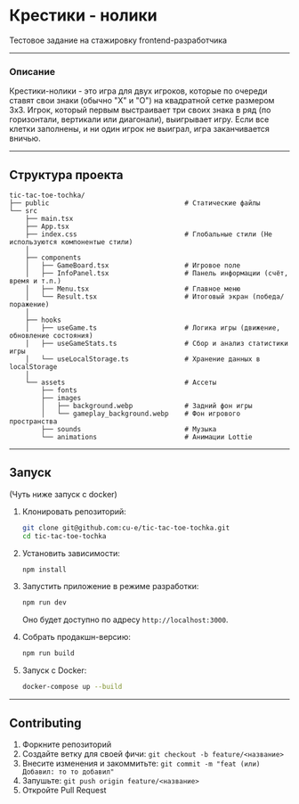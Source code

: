 # Крестики - нолики
Тестовое задание на стажировку frontend-разработчика

---

### Описание
Крестики-нолики - это игра для двух игроков, которые по очереди ставят свои знаки (обычно "X" и "O") на квадратной сетке размером 3x3. Игрок, который первым выстраивает три своих знака в ряд (по горизонтали, вертикали или диагонали), выигрывает игру. Если все клетки заполнены, и ни один игрок не выиграл, игра заканчивается вничью.

---

 ## Структура проекта
```
tic-tac-toe-tochka/
├── public                                  # Статические файлы
└── src                     
    ├── main.tsx            
    ├── App.tsx             
    ├── index.css                           # Глобальные стили (Не используются компонентые стили)
    │
    ├── components          
    │   ├── GameBoard.tsx                   # Игровое поле
    │   ├── InfoPanel.tsx                   # Панель информации (счёт, время и т.п.)
    │   ├── Menu.tsx                        # Главное меню
    │   └── Result.tsx                      # Итоговый экран (победа/поражение)
    │
    ├── hooks                       
    │   ├── useGame.ts                      # Логика игры (движение, обновление состояния)
    │   ├── useGameStats.ts                 # Сбор и анализ статистики игры
    │   └── useLocalStorage.ts              # Хранение данных в localStorage
    │
    └── assets                              # Ассеты
        ├── fonts             
        ├── images
        │   ├── background.webp             # Задний фон игры
        │   └── gameplay_background.webp    # Фон игрового пространства
        ├── sounds                          # Музыка
        └── animations                      # Анимации Lottie             

```

---

## Запуск
(Чуть ниже запуск с docker)

1. Клонировать репозиторий:
   ```bash
   git clone git@github.com:cu-e/tic-tac-toe-tochka.git
   cd tic-tac-toe-tochka
   ```
2. Установить зависимости:
   ```bash
   npm install
   ```
3. Запустить приложение в режиме разработки:
   ```bash
   npm run dev
   ```
   Оно будет доступно по адресу `http://localhost:3000`.
4. Собрать продакшн-версию:
   ```bash
   npm run build
   ```

1. Запуск с Docker:
   ```bash
   docker-compose up --build
   ```

---

## Contributing

1. Форкните репозиторий
2. Создайте ветку для своей фичи: `git checkout -b feature/<название>`
3. Внесите изменения и закоммитьте: `git commit -m "feat (или) Добавил: то то добавил"`
4. Запушьте: `git push origin feature/<название>`
5. Откройте Pull Request
